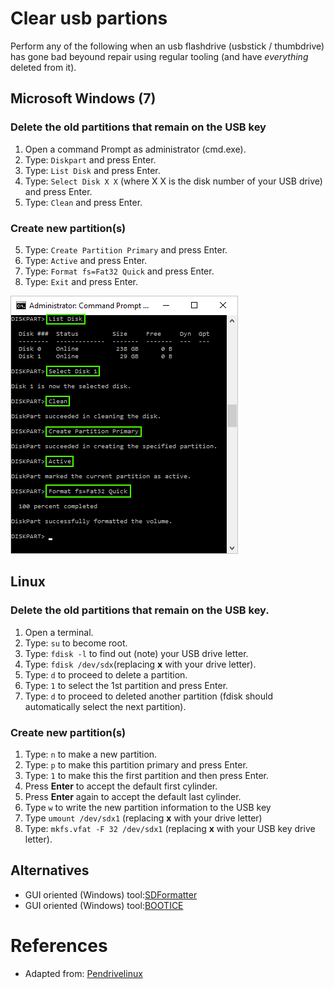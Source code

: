 # Clear usb partions
Perform any of the following when an usb flashdrive (usbstick / thumbdrive) has gone bad beyound repair using regular tooling (and have _everything_ deleted from it).

## Microsoft Windows (7)

### Delete the old partitions that remain on the USB key

1. Open a command Prompt as administrator (cmd.exe).
1. Type: `Diskpart` and press Enter.
2. Type: `List Disk` and press Enter.
3. Type: `Select Disk X X` (where X X is the disk number of your USB drive) and press Enter.
4. Type: `Clean` and press Enter.

### Create new partition(s)

5. Type: `Create Partition Primary` and press Enter.
6. Type: `Active` and press Enter.
7. Type: `Format fs=Fat32 Quick` and press Enter.
8. Type: `Exit` and press Enter.

![Diskpart](clear_usb-flashdisk_partitions_diskpart.png)

## Linux

### Delete the old partitions that remain on the USB key.

1. Open a terminal.
2. Type: `su` to become root.
3. Type: `fdisk -l` to find out (note) your USB drive letter.
4. Type: `fdisk /dev/sdx`(replacing **x** with your drive letter).
6. Type: `d` to proceed to delete a partition.
7. Type: `1` to select the 1st partition and press Enter.
8. Type: `d` to proceed to deleted another partition (fdisk should automatically select the next partition).

### Create new partition(s)

1. Type: `n` to make a new partition.
2. Type: `p` to make this partition primary and press Enter.
3. Type: `1` to make this the first partition and then press Enter.
4. Press **Enter** to accept the default first cylinder.
5. Press **Enter** again to accept the default last cylinder.
6. Type `w` to write the new partition information to the USB key
7. Type `umount /dev/sdx1` (replacing **x** with your drive letter)
8. Type: `mkfs.vfat -F 32 /dev/sdx1` (replacing **x** with your USB key drive letter).

## Alternatives

- GUI oriented (Windows) tool:[SDFormatter][2]
- GUI oriented (Windows) tool:[BOOTICE][3]

# References

- Adapted from: [Pendrivelinux][1]


<!-- References -->
[1]:https://www.pendrivelinux.com/restoring-your-usb-key-partition/
[2]: https://www.sdcard.org/downloads/formatter_4
[3]:http://bbs.wuyou.net/forum.php?mod=viewthread&tid=57675&extra=page%3D1&page=1
